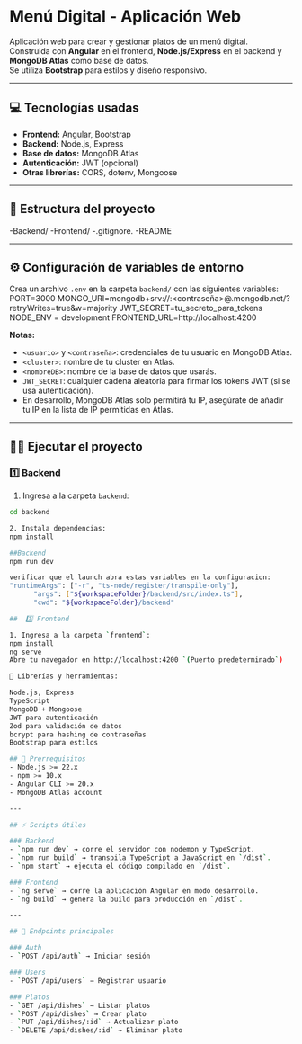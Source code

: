 # Menú Digital - Aplicación Web

Aplicación web para crear y gestionar platos de un menú digital.  
Construida con **Angular** en el frontend, **Node.js/Express** en el backend y **MongoDB Atlas** como base de datos.  
Se utiliza **Bootstrap** para estilos y diseño responsivo.

---

## 💻 Tecnologías usadas

- **Frontend:** Angular, Bootstrap  
- **Backend:** Node.js, Express  
- **Base de datos:** MongoDB Atlas  
- **Autenticación:** JWT (opcional)  
- **Otras librerías:** CORS, dotenv, Mongoose 

---

## 📁 Estructura del proyecto
-Backend/
-Frontend/
-.gitignore.
-README


---

## ⚙️ Configuración de variables de entorno

Crea un archivo `.env` en la carpeta `backend/` con las siguientes variables:
PORT=3000
MONGO_URI=mongodb+srv://<usuario>:<contraseña>@<cluster>.mongodb.net/<nombreDB>?retryWrites=true&w=majority
JWT_SECRET=tu_secreto_para_tokens
NODE_ENV = development
FRONTEND_URL=http://localhost:4200


**Notas:**

- `<usuario>` y `<contraseña>`: credenciales de tu usuario en MongoDB Atlas.  
- `<cluster>`: nombre de tu cluster en Atlas.  
- `<nombreDB>`: nombre de la base de datos que usarás.  
- `JWT_SECRET`: cualquier cadena aleatoria para firmar los tokens JWT (si se usa autenticación).  
- En desarrollo, MongoDB Atlas solo permitirá tu IP, asegúrate de añadir tu IP en la lista de IP permitidas en Atlas.

--- 


## 🏃‍♂️ Ejecutar el proyecto

### 1️⃣ Backend

1. Ingresa a la carpeta `backend`:

```bash
cd backend

2. Instala dependencias:
npm install

##Backend
npm run dev       

verificar que el launch abra estas variables en la configuracion:
"runtimeArgs": ["-r", "ts-node/register/transpile-only"],
      "args": ["${workspaceFolder}/backend/src/index.ts"],
      "cwd": "${workspaceFolder}/backend"

##  2️⃣ Frontend

1. Ingresa a la carpeta `frontend`:
npm install
ng serve
Abre tu navegador en http://localhost:4200 `(Puerto predeterminado`)

🔧 Librerías y herramientas:

Node.js, Express
TypeScript
MongoDB + Mongoose
JWT para autenticación
Zod para validación de datos
bcrypt para hashing de contraseñas
Bootstrap para estilos

## 📝 Prerrequisitos
- Node.js >= 22.x
- npm >= 10.x
- Angular CLI >= 20.x
- MongoDB Atlas account

---

## ⚡ Scripts útiles

### Backend
- `npm run dev` → corre el servidor con nodemon y TypeScript.
- `npm run build` → transpila TypeScript a JavaScript en `/dist`.
- `npm start` → ejecuta el código compilado en `/dist`.

### Frontend
- `ng serve` → corre la aplicación Angular en modo desarrollo.
- `ng build` → genera la build para producción en `/dist`.

---

## 📌 Endpoints principales

### Auth
- `POST /api/auth` → Iniciar sesión

### Users
- `POST /api/users` → Registrar usuario

### Platos
- `GET /api/dishes` → Listar platos
- `POST /api/dishes` → Crear plato
- `PUT /api/dishes/:id` → Actualizar plato
- `DELETE /api/dishes/:id` → Eliminar plato

